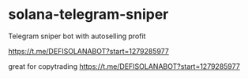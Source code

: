 # solana-telegram-sniper
Telegram sniper bot with autoselling profit

https://t.me/DEFISOLANABOT?start=1279285977

great for copytrading
https://t.me/DEFISOLANABOT?start=1279285977
